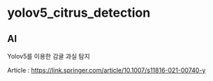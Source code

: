 # yolov5_citrus_detection

## AI

Yolov5를 이용한 감귤 과실 탐지

Article : https://link.springer.com/article/10.1007/s11816-021-00740-y
